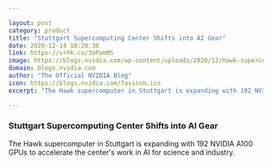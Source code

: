 ```yaml
---

layout: post
category: product
title: "Stuttgart Supercomputing Center Shifts into AI Gear"
date: 2020-12-14 10:20:30
link: https://vrhk.co/3oPomMS
image: https://blogs.nvidia.com/wp-content/uploads/2020/12/Hawk-supercomputer-x1280.jpg
domain: blogs.nvidia.com
author: "The Official NVIDIA Blog"
icon: https://blogs.nvidia.com/favicon.ico
excerpt: "The Hawk supercomputer in Stuttgart is expanding with 192 NVIDIA A100 GPUs to accelerate the center's work in AI for science and industry."

---
```


### Stuttgart Supercomputing Center Shifts into AI Gear

The Hawk supercomputer in Stuttgart is expanding with 192 NVIDIA A100 GPUs to accelerate the center's work in AI for science and industry.